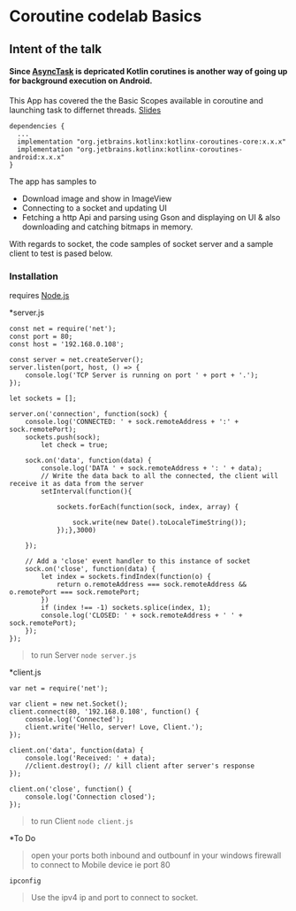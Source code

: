 # Coroutine codelab Basics

## Intent of the talk
#### Since [AsyncTask](https://developer.android.com/reference/android/os/AsyncTask) is depricated Kotlin corutines is another way of going up for background execution on Android.

This App has covered the the Basic Scopes available in coroutine and launching task to differnet threads.
 [Slides](https://docs.google.com/presentation/d/e/2PACX-1vSnT8m64E6-i7MZscw8j5g35R_aiAYYf4D4sWx7HoIAYBECA98NnVVsUfmU4tC6pC95a7pQlkzwJ5PN/pub?start=false&loop=false&delayms=3000)
```
dependencies {
  ...
  implementation "org.jetbrains.kotlinx:kotlinx-coroutines-core:x.x.x"
  implementation "org.jetbrains.kotlinx:kotlinx-coroutines-android:x.x.x"
}
```
The app has samples to 
* Download image and show in ImageView
* Connecting to a socket and updating UI
* Fetching a http Api and parsing using Gson and displaying on UI & also downloading and catching bitmaps in memory.




With regards to socket, the code samples of socket server and a sample client to test is pased below.

### Installation

 requires [Node.js](https://nodejs.org/)

*server.js
```
const net = require('net');
const port = 80;
const host = '192.168.0.108';

const server = net.createServer();
server.listen(port, host, () => {
    console.log('TCP Server is running on port ' + port + '.');
});

let sockets = [];

server.on('connection', function(sock) {
    console.log('CONNECTED: ' + sock.remoteAddress + ':' + sock.remotePort);
    sockets.push(sock);
        let check = true;

    sock.on('data', function(data) {
        console.log('DATA ' + sock.remoteAddress + ': ' + data);
        // Write the data back to all the connected, the client will receive it as data from the server
        setInterval(function(){    
           
            sockets.forEach(function(sock, index, array) {
                
                sock.write(new Date().toLocaleTimeString());
            });},3000)
        
    });

    // Add a 'close' event handler to this instance of socket
    sock.on('close', function(data) {
        let index = sockets.findIndex(function(o) {
            return o.remoteAddress === sock.remoteAddress && o.remotePort === sock.remotePort;
        })
        if (index !== -1) sockets.splice(index, 1);
        console.log('CLOSED: ' + sock.remoteAddress + ' ' + sock.remotePort);
    });
});
```
>to run Server
``
node server.js
``

*client.js
```
var net = require('net');

var client = new net.Socket();
client.connect(80, '192.168.0.108', function() {
	console.log('Connected');
	client.write('Hello, server! Love, Client.');
});

client.on('data', function(data) {
	console.log('Received: ' + data);
	//client.destroy(); // kill client after server's response
});

client.on('close', function() {
	console.log('Connection closed');
});
```
>to run Client
``
node client.js
``

*To Do
> open your ports both inbound and outbounf in your windows firewall to connect to Mobile device ie port 80

``
ipconfig
``
> Use the ipv4 ip and port to connect to socket.





